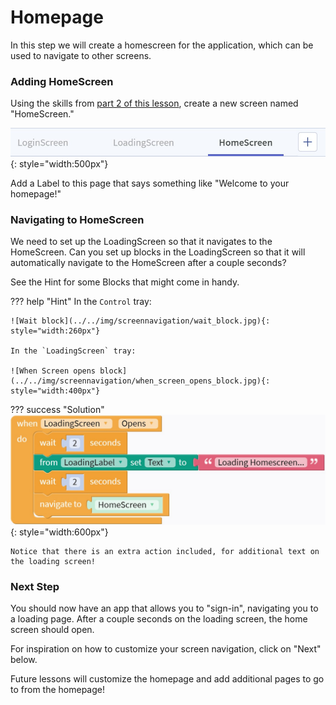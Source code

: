 # Homepage
In this step we will create a homescreen for the application, which can be used to navigate to other screens.

### Adding HomeScreen

Using the skills from [part 2 of this lesson](./l02-02-login-screen.md), create a new screen named "HomeScreen."

![button_clicks variable](../../img/screennavigation/homescreen_screens.jpg){: style="width:500px"}

Add a Label to this page that says something like "Welcome to your homepage!"

### Navigating to HomeScreen
We need to set up the LoadingScreen so that it navigates to the HomeScreen. Can you set up blocks in the LoadingScreen so that it will automatically navigate to the HomeScreen after a couple seconds?

See the Hint for some Blocks that might come in handy.

??? help "Hint"
    In the `Control` tray:

    ![Wait block](../../img/screennavigation/wait_block.jpg){: style="width:260px"}

    In the `LoadingScreen` tray:

    ![When Screen opens block](../../img/screennavigation/when_screen_opens_block.jpg){: style="width:400px"}


??? success "Solution"
    ![Load Homescreen blocks](../../img/screennavigation/load_homescreen_solution.jpg){: style="width:600px"}

    Notice that there is an extra action included, for additional text on the loading screen!


### Next Step
You should now have an app that allows you to "sign-in", navigating you to a loading page. After a couple seconds on the loading screen, the home screen should open.

For inspiration on how to customize your screen navigation, click on "Next" below.

Future lessons will customize the homepage and add additional pages to go to from the homepage!